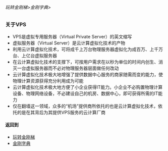 ###### 玩转金刚梯>金刚字典>

### 关于VPS
- VPS是虚拟专用服务器（Virtual Private Server）的英文缩写
- 虚拟服务器（Virtual Server）是云计算虚拟化技术的产物
- 利用云计算虚拟化技术，可将成千上万台物理服务器虚拟化为成百万、上千万台、上亿台虚拟服务器
- 在云计算虚拟化技术的支撑下，可按用户需求在以秒为单位的时间内创生、消灭一台虚拟服务器而不必对物理服务器层面做任何改动
- 云计算虚拟化技术极大地增强了提供数据中心服务的商家随需而变的能力，使物理计算资源获得充分利用成为可能
- 云计算虚拟化技术极大地方便了小企业获得IT能力。小企业不必购置物理计算设备、物理网络设备，不必建设自己的机房、数据中心，即可获得所需的IT能力
- 仅在翻墙这一领域，众多的“机场”提供商所依托的也是云计算虚拟化技术，依托的是在其背后为其提供VPS服务的云计算厂商

#### 返回到
- [玩转金刚梯](https://github.com/a2zitpro/web/blob/master/LadderFree/A.md)
- [金刚字典](https://github.com/a2zitpro/web/blob/master/LadderFree/kkDictionary/KKDictionary.md)

